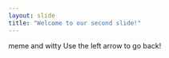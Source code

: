 ```yaml
---
layout: slide
title: "Welcome to our second slide!"
---
```

meme and witty
Use the left arrow to go back!
